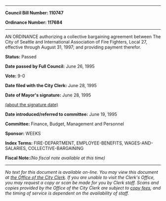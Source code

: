 

********

**Council Bill Number: 110747**
   
**Ordinance Number: 117684**
********

 AN ORDINANCE authorizing a collective bargaining agreement between The City of Seattle and International Association of Fire Fighters, Local 27, effective through August 31, 1997; and providing payment therefor.

**Status:** Passed
   
**Date passed by Full Council:** June 26, 1995
   
**Vote:** 9-0
   
**Date filed with the City Clerk:** June 28, 1995
   
**Date of Mayor's signature:** June 28, 1995
   
[(about the signature date)](/~public/approvaldate.htm)
   
   
   
**Date introduced/referred to committee:** June 19, 1995
   
**Committee:** Finance, Budget, Management and Personnel
   
**Sponsor:** WEEKS
   
   
**Index Terms:** FIRE-DEPARTMENT, EMPLOYEE-BENEFITS, WAGES-AND-SALARIES, COLLECTIVE-BARGAINING

**Fiscal Note:**_(No fiscal note available at this time)_
********

_No text for this document is available on-line. You may view this document at [the Office of the City Clerk](http://www.seattle.gov/leg/clerk/contactUs.htm). If you are unable to visit the Clerk's Office, you may request a copy or scan be made for you by Clerk staff. Scans and copies provided by the Office of the City Clerk are subject to [copy fees](http://clerk.seattle.gov/~public/clerkfees.htm), and the timing of service is dependent on the availability of staff._

